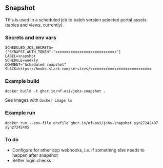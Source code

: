## Snapshot

This is used in a scheduled job to batch version selected portal assets (tables and views, currently). 

### Secrets and env vars

```
SCHEDULED_JOB_SECRETS={"SYNAPSE_AUTH_TOKEN":"xxxxxxxxxxxxxxxxxxxxxxxxxxxx"}
LABEL=snapshot
SCHEDULE=weekly
COMMENT="Scheduled snapshot"
SLACK=https://hooks.slack.com/services/xxxxxxxxxxxxxxxxxxxxxxxxxxxx
```

### Example build

`docker build -t ghcr.io/nf-osi/jobs-snapshot .`

See images with `docker image ls`

### Example run 

`docker run --env-file envfile ghcr.io/nf-osi/jobs-snapshot syn27242487 syn27242485`

### To do

- Configure for other app webhooks, i.e. if something else needs to happen after snapshot
- Better login checks

